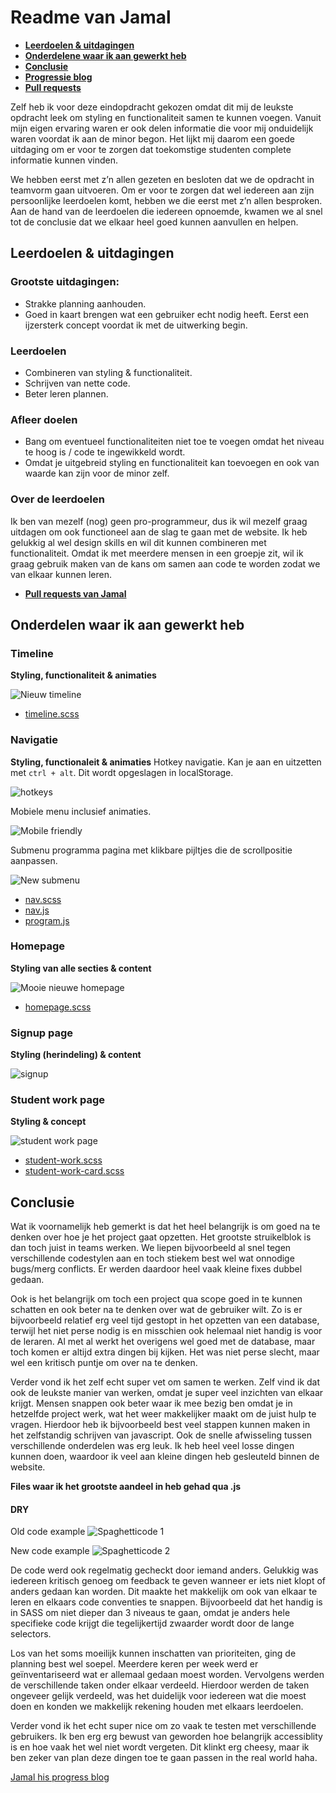 # Readme van Jamal

- **[Leerdoelen & uitdagingen](#leerdoelen--uitdagingen)**
- **[Onderdelene waar ik aan gewerkt heb](#onderdelen-waar-ik-aan-gewerkt-heb)**
- **[Conclusie](#conclusie)**
- **[Progressie blog](https://github.com/baskager/redesign-minor-web-dev/blob/develop/docs/process/jamal.md)**
- **[Pull requests](https://github.com/baskager/redesign-minor-web-dev/pulls?utf8=%E2%9C%93&q=author%3Ajamalvr+)**

Zelf heb ik voor deze eindopdracht gekozen omdat dit mij de leukste opdracht leek om styling en functionaliteit samen te kunnen voegen. Vanuit mijn eigen ervaring waren er ook delen informatie die voor mij onduidelijk waren voordat ik aan de minor begon. Het lijkt mij daarom een goede uitdaging om er voor te zorgen dat toekomstige studenten complete informatie kunnen vinden.

We hebben eerst met z’n allen gezeten en besloten dat we de opdracht in teamvorm gaan uitvoeren. Om er voor te zorgen dat wel iedereen aan zijn persoonlijke leerdoelen komt, hebben we die eerst met z’n allen besproken. Aan de hand van de leerdoelen die iedereen opnoemde, kwamen we al snel tot de conclusie dat we elkaar heel goed kunnen aanvullen en helpen.

## Leerdoelen & uitdagingen

### Grootste uitdagingen:

- Strakke planning aanhouden.
- Goed in kaart brengen wat een gebruiker echt nodig heeft. Eerst een ijzersterk concept voordat ik met de uitwerking begin.

### Leerdoelen

- Combineren van styling & functionaliteit.
- Schrijven van nette code.
- Beter leren plannen.

### Afleer doelen

- Bang om eventueel functionaliteiten niet toe te voegen omdat het niveau te hoog is / code te ingewikkeld wordt.
- Omdat je uitgebreid styling en functionaliteit kan toevoegen en ook van waarde kan zijn voor de minor zelf.

### Over de leerdoelen

Ik ben van mezelf (nog) geen pro-programmeur, dus ik wil mezelf graag uitdagen om ook functioneel aan de slag te gaan met de website. Ik heb gelukkig al wel design skills en wil dit kunnen combineren met functionaliteit. Omdat ik met meerdere mensen in een groepje zit, wil ik graag gebruik maken van de kans om samen aan code te worden zodat we van elkaar kunnen leren.

- **[Pull requests van Jamal](https://github.com/baskager/redesign-minor-web-dev/pulls?utf8=%E2%9C%93&q=author%3Ajamalvr+)**

## Onderdelen waar ik aan gewerkt heb

### Timeline

**Styling, functionaliteit & animaties**

![Nieuw timeline](https://i.imgur.com/kuvbp6G.png)

- [timeline.scss](https://github.com/jamalvr/redesign-minor-web-dev/blob/develop/app/src/scss/components/_timeline.scss)

### Navigatie

**Styling, functionaleit & animaties**
Hotkey navigatie. Kan je aan en uitzetten met `ctrl + alt`. Dit wordt opgeslagen in localStorage.

![hotkeys](https://i.imgur.com/Yt4w2Wo.png)

Mobiele menu inclusief animaties.

![Mobile friendly](https://i.imgur.com/ofIbMSt.png)

Submenu programma pagina met klikbare pijltjes die de scrollpositie aanpassen.

![New submenu](https://i.imgur.com/EloxIFh.png)

- [nav.scss](https://github.com/jamalvr/redesign-minor-web-dev/blob/develop/app/src/scss/components/_nav.scss)
- [nav.js](https://github.com/jamalvr/redesign-minor-web-dev/blob/develop/app/src/js/nav.js)
- [program.js](https://github.com/jamalvr/redesign-minor-web-dev/blob/develop/app/src/js/program.js)

### Homepage

**Styling van alle secties & content**

![Mooie nieuwe homepage](https://i.imgur.com/gH54kZV.png)

- [homepage.scss](https://github.com/jamalvr/redesign-minor-web-dev/blob/develop/app/src/scss/components/homepage.scss)

### Signup page

**Styling (herindeling) & content**

![signup](https://i.imgur.com/MaFFDZE.png)

### Student work page

**Styling & concept**

![student work page](https://i.imgur.com/U5F7z1q.png)

- [student-work.scss](https://github.com/jamalvr/redesign-minor-web-dev/blob/develop/app/src/scss/components/_student-work.scss)
- [student-work-card.scss](https://github.com/jamalvr/redesign-minor-web-dev/blob/develop/app/src/scss/components/_student-work-card.scss)

## Conclusie

Wat ik voornamelijk heb gemerkt is dat het heel belangrijk is om goed na te denken over hoe je het project gaat opzetten. Het grootste struikelblok is dan toch juist in teams werken. We liepen bijvoorbeeld al snel tegen verschillende codestylen aan en toch stiekem best wel wat onnodige bugs/merg conflicts. Er werden daardoor heel vaak kleine fixes dubbel gedaan.

Ook is het belangrijk om toch een project qua scope goed in te kunnen schatten en ook beter na te denken over wat de gebruiker wilt. Zo is er bijvoorbeeld relatief erg veel tijd gestopt in het opzetten van een database, terwijl het niet perse nodig is en misschien ook helemaal niet handig is voor de leraren. Al met al werkt het overigens wel goed met de database, maar toch komen er altijd extra dingen bij kijken. Het was niet perse slecht, maar wel een kritisch puntje om over na te denken.

Verder vond ik het zelf echt super vet om samen te werken. Zelf vind ik dat ook de leukste manier van werken, omdat je super veel inzichten van elkaar krijgt. Mensen snappen ook beter waar ik mee bezig ben omdat je in hetzelfde project werk, wat het weer makkelijker maakt om de juist hulp te vragen. Hierdoor heb ik bijvoorbeeld best veel stappen kunnen maken in het zelfstandig schrijven van javascript. Ook de snelle afwisseling tussen verschillende onderdelen was erg leuk. Ik heb heel veel losse dingen kunnen doen, waardoor ik veel aan kleine dingen heb gesleuteld binnen de website.

**Files waar ik het grootste aandeel in heb gehad qua .js**

#### DRY

Old code example
![Spaghetticode 1](https://i.imgur.com/FHr4X54.png)

New code example
![Spaghetticode 2](https://i.imgur.com/kDEGH2C.png)

De code werd ook regelmatig gecheckt door iemand anders. Gelukkig was iedereen kritisch genoeg om feedback te geven wanneer er iets niet klopt of anders gedaan kan worden. Dit maakte het makkelijk om ook van elkaar te leren en elkaars code conventies te snappen. Bijvoorbeeld dat het handig is in SASS om niet dieper dan 3 niveaus te gaan, omdat je anders hele specifieke code krijgt die tegelijkertijd zwaarder wordt door de lange selectors.

Los van het soms moeilijk kunnen inschatten van prioriteiten, ging de planning best wel soepel. Meerdere keren per week werd er geïnventariseerd wat er allemaal gedaan moest worden. Vervolgens werden de verschillende taken onder elkaar verdeeld. Hierdoor werden de taken ongeveer gelijk verdeeld, was het duidelijk voor iedereen wat die moest doen en konden we makkelijk rekening houden met elkaars leerdoelen.

Verder vond ik het echt super nice om zo vaak te testen met verschillende gebruikers. Ik ben erg erg bewust van geworden hoe belangrijk accessiblity is en hoe vaak het wel niet wordt vergeten. Dit klinkt erg cheesy, maar ik ben zeker van plan deze dingen toe te gaan passen in the real world haha.

[Jamal his progress blog](https://github.com/baskager/redesign-minor-web-dev/blob/develop/docs/process/jamal.md)
